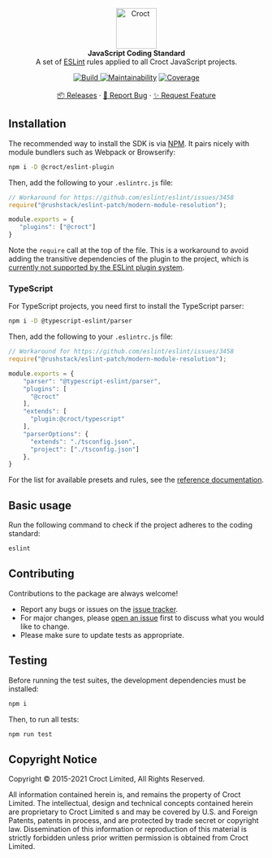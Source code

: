 <p align="center">
    <a href="https://croct.com">
        <img src="https://cdn.croct.io/brand/logo/repo-icon-green.svg" alt="Croct" height="80"/>
    </a>
    <br />
    <strong>JavaScript Coding Standard</strong>
    <br />
    A set of <a href="https://eslint.org/">ESLint</a> rules applied to all Croct JavaScript projects.
</p>
<p align="center">
    <a href="https://github.com/croct-tech/coding-standard-js/actions/workflows/branch-validations.yaml">
        <img alt="Build" src="https://github.com/croct-tech/coding-standard-js/actions/workflows/branch-validations.yaml/badge.svg" />
    </a>
    <a href="https://codeclimate.com/repos/620292a0376562495b002392/maintainability"><img alt="Maintainability" src="https://api.codeclimate.com/v1/badges/c1fe99959c642f53697b/maintainability" /></a>
    <a href="https://codeclimate.com/repos/620292a0376562495b002392/test_coverage"><img alt="Coverage" src="https://api.codeclimate.com/v1/badges/c1fe99959c642f53697b/test_coverage" /></a>
    <br />
    <br />
    <a href="https://github.com/croct-tech/coding-standard-js/releases">📦 Releases</a>
    ·
    <a href="https://github.com/croct-tech/coding-standard-js/issues">🐞 Report Bug</a>
    ·
    <a href="https://github.com/croct-tech/coding-standard-js/issues">✨ Request Feature</a>
</p>

## Installation

The recommended way to install the SDK is via [NPM](https://npmjs.com). It pairs nicely with module bundlers such as
Webpack or Browserify:

```sh
npm i -D @croct/eslint-plugin
```

Then, add the following to your `.eslintrc.js` file:

```js
// Workaround for https://github.com/eslint/eslint/issues/3458
require("@rushstack/eslint-patch/modern-module-resolution");

module.exports = {
   "plugins": ["@croct"]
}
```

Note the `require` call at the top of the file. This is a workaround to avoid adding the transitive dependencies of 
the plugin to the project, which is [currently not supported by the ESLint plugin system](https://github.com/eslint/eslint/issues/3458).

### TypeScript

For TypeScript projects, you need first to install the TypeScript parser:

```sh
npm i -D @typescript-eslint/parser
```

Then, add the following to your `.eslintrc.js` file:

```js
// Workaround for https://github.com/eslint/eslint/issues/3458
require("@rushstack/eslint-patch/modern-module-resolution");

module.exports = {
    "parser": "@typescript-eslint/parser",
    "plugins": [
      "@croct"
    ],
    "extends": [
      "plugin:@croct/typescript"
    ],
    "parserOptions": {
      "extends": "./tsconfig.json",
      "project": ["./tsconfig.json"]
    },
}
```

For the list for available presets and rules, see the [reference documentation](docs/README.md). 

## Basic usage

Run the following command to check if the project adheres to the coding standard:

```sh
eslint
```

## Contributing

Contributions to the package are always welcome!

- Report any bugs or issues on the [issue tracker](https://github.com/croct-tech/coding-standard-js/issues).
- For major changes, please [open an issue](https://github.com/croct-tech/coding-standard-js/issues) first to discuss what you would like to change.
- Please make sure to update tests as appropriate.

## Testing

Before running the test suites, the development dependencies must be installed:

```sh
npm i
```

Then, to run all tests:

```sh
npm run test
```

## Copyright Notice

Copyright © 2015-2021 Croct Limited, All Rights Reserved.

All information contained herein is, and remains the property of Croct Limited. The intellectual, design and technical concepts contained herein are proprietary to Croct Limited s and may be covered by U.S. and Foreign Patents, patents in process, and are protected by trade secret or copyright law. Dissemination of this information or reproduction of this material is strictly forbidden unless prior written permission is obtained from Croct Limited.
